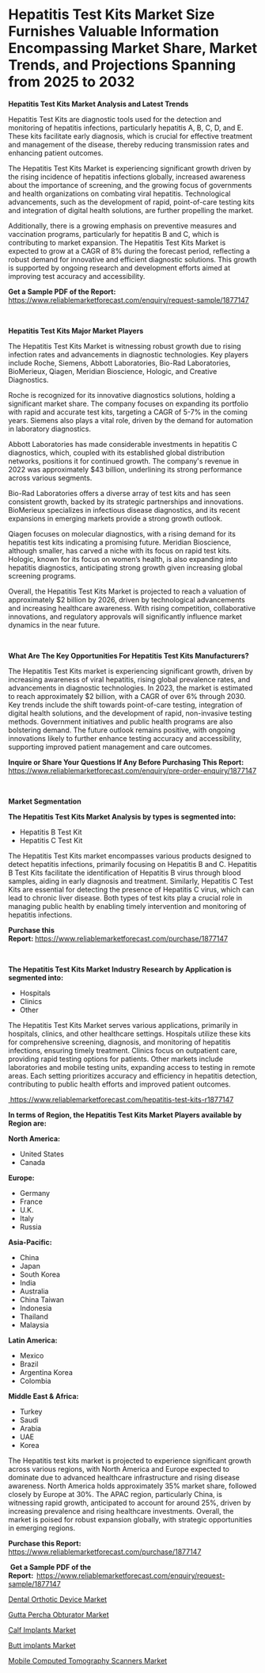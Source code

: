 <p><h1>Hepatitis Test Kits Market Size Furnishes Valuable Information Encompassing Market Share, Market Trends, and Projections Spanning from 2025 to 2032</h1></p><p><strong>Hepatitis Test Kits Market Analysis and Latest Trends</strong></p>
<p><p>Hepatitis Test Kits are diagnostic tools used for the detection and monitoring of hepatitis infections, particularly hepatitis A, B, C, D, and E. These kits facilitate early diagnosis, which is crucial for effective treatment and management of the disease, thereby reducing transmission rates and enhancing patient outcomes. </p><p>The Hepatitis Test Kits Market is experiencing significant growth driven by the rising incidence of hepatitis infections globally, increased awareness about the importance of screening, and the growing focus of governments and health organizations on combating viral hepatitis. Technological advancements, such as the development of rapid, point-of-care testing kits and integration of digital health solutions, are further propelling the market. </p><p>Additionally, there is a growing emphasis on preventive measures and vaccination programs, particularly for hepatitis B and C, which is contributing to market expansion. The Hepatitis Test Kits Market is expected to grow at a CAGR of 8% during the forecast period, reflecting a robust demand for innovative and efficient diagnostic solutions. This growth is supported by ongoing research and development efforts aimed at improving test accuracy and accessibility.</p></p>
<p><strong>Get a Sample PDF of the Report:&nbsp;</strong> <a href="https://www.reliablemarketforecast.com/enquiry/request-sample/1877147?utm_campaign=1888&utm_medium=2&utm_source=Github&utm_content=ia&utm_term=04032025&utm_id=hepatitis-test-kits">https://www.reliablemarketforecast.com/enquiry/request-sample/1877147</a></p>
<p>&nbsp;</p>
<p><strong>Hepatitis Test Kits Major Market Players</strong></p>
<p><p>The Hepatitis Test Kits Market is witnessing robust growth due to rising infection rates and advancements in diagnostic technologies. Key players include Roche, Siemens, Abbott Laboratories, Bio-Rad Laboratories, BioMerieux, Qiagen, Meridian Bioscience, Hologic, and Creative Diagnostics. </p><p>Roche is recognized for its innovative diagnostics solutions, holding a significant market share. The company focuses on expanding its portfolio with rapid and accurate test kits, targeting a CAGR of 5-7% in the coming years. Siemens also plays a vital role, driven by the demand for automation in laboratory diagnostics. </p><p>Abbott Laboratories has made considerable investments in hepatitis C diagnostics, which, coupled with its established global distribution networks, positions it for continued growth. The company's revenue in 2022 was approximately $43 billion, underlining its strong performance across various segments.</p><p>Bio-Rad Laboratories offers a diverse array of test kits and has seen consistent growth, backed by its strategic partnerships and innovations. BioMerieux specializes in infectious disease diagnostics, and its recent expansions in emerging markets provide a strong growth outlook.</p><p>Qiagen focuses on molecular diagnostics, with a rising demand for its hepatitis test kits indicating a promising future. Meridian Bioscience, although smaller, has carved a niche with its focus on rapid test kits. Hologic, known for its focus on women’s health, is also expanding into hepatitis diagnostics, anticipating strong growth given increasing global screening programs.</p><p>Overall, the Hepatitis Test Kits Market is projected to reach a valuation of approximately $2 billion by 2026, driven by technological advancements and increasing healthcare awareness. With rising competition, collaborative innovations, and regulatory approvals will significantly influence market dynamics in the near future.</p></p>
<p>&nbsp;</p>
<p><strong>What Are The Key Opportunities For Hepatitis Test Kits Manufacturers?</strong></p>
<p><p>The Hepatitis Test Kits market is experiencing significant growth, driven by increasing awareness of viral hepatitis, rising global prevalence rates, and advancements in diagnostic technologies. In 2023, the market is estimated to reach approximately $2 billion, with a CAGR of over 6% through 2030. Key trends include the shift towards point-of-care testing, integration of digital health solutions, and the development of rapid, non-invasive testing methods. Government initiatives and public health programs are also bolstering demand. The future outlook remains positive, with ongoing innovations likely to further enhance testing accuracy and accessibility, supporting improved patient management and care outcomes.</p></p>
<p><strong>Inquire or Share Your Questions If Any Before Purchasing This Report:</strong> <a href="https://www.reliablemarketforecast.com/enquiry/pre-order-enquiry/1877147?utm_campaign=1888&utm_medium=2&utm_source=Github&utm_content=ia&utm_term=04032025&utm_id=hepatitis-test-kits">https://www.reliablemarketforecast.com/enquiry/pre-order-enquiry/1877147</a></p>
<p>&nbsp;</p>
<p><strong>Market Segmentation</strong></p>
<p><strong>The Hepatitis Test Kits Market Analysis by types is segmented into:</strong></p>
<p><ul><li>Hepatitis B Test Kit</li><li>Hepatitis C Test Kit</li></ul></p>
<p><p>The Hepatitis Test Kits market encompasses various products designed to detect hepatitis infections, primarily focusing on Hepatitis B and C. Hepatitis B Test Kits facilitate the identification of Hepatitis B virus through blood samples, aiding in early diagnosis and treatment. Similarly, Hepatitis C Test Kits are essential for detecting the presence of Hepatitis C virus, which can lead to chronic liver disease. Both types of test kits play a crucial role in managing public health by enabling timely intervention and monitoring of hepatitis infections.</p></p>
<p><strong>Purchase this Report:&nbsp;</strong><a href="https://www.reliablemarketforecast.com/purchase/1877147?utm_campaign=1888&utm_medium=2&utm_source=Github&utm_content=ia&utm_term=04032025&utm_id=hepatitis-test-kits">https://www.reliablemarketforecast.com/purchase/1877147</a></p>
<p>&nbsp;</p>
<p><strong>The Hepatitis Test Kits Market Industry Research by Application is segmented into:</strong></p>
<p><ul><li>Hospitals</li><li>Clinics</li><li>Other</li></ul></p>
<p><p>The Hepatitis Test Kits Market serves various applications, primarily in hospitals, clinics, and other healthcare settings. Hospitals utilize these kits for comprehensive screening, diagnosis, and monitoring of hepatitis infections, ensuring timely treatment. Clinics focus on outpatient care, providing rapid testing options for patients. Other markets include laboratories and mobile testing units, expanding access to testing in remote areas. Each setting prioritizes accuracy and efficiency in hepatitis detection, contributing to public health efforts and improved patient outcomes.</p></p>
<p><a href="https://www.reliablemarketforecast.com/hepatitis-test-kits-r1877147?utm_campaign=1888&utm_medium=2&utm_source=Github&utm_content=ia&utm_term=04032025&utm_id=hepatitis-test-kits">&nbsp;https://www.reliablemarketforecast.com/hepatitis-test-kits-r1877147</a></p>
<p><strong>In terms of Region, the Hepatitis Test Kits Market Players available by Region are:</strong></p>
<p>
    <p> <strong> North America: </strong>
        <ul>
            <li>United States</li>
            <li>Canada</li>
        </ul>
        </p> 
    <p> <strong> Europe: </strong>
        <ul>
            <li>Germany</li>
            <li>France</li>
            <li>U.K.</li>
            <li>Italy</li>
            <li>Russia</li>
        </ul>
        </p> 
    <p> <strong> Asia-Pacific: </strong>
        <ul>
            <li>China</li>
            <li>Japan</li>
            <li>South Korea</li>
            <li>India</li>
            <li>Australia</li>
            <li>China Taiwan</li>
            <li>Indonesia</li>
            <li>Thailand</li>
            <li>Malaysia</li>
        </ul>
        </p> 
    <p> <strong> Latin America: </strong>
        <ul>
            <li>Mexico</li>
            <li>Brazil</li>
            <li>Argentina Korea</li>
            <li>Colombia</li>
        </ul>
        </p> 
    <p> <strong> Middle East & Africa: </strong>
        <ul>
            <li>Turkey</li>
            <li>Saudi</li>
            <li>Arabia</li>
            <li>UAE</li>
            <li>Korea</li>
        </ul>
    </p>
    </p>
<p><p>The Hepatitis test kits market is projected to experience significant growth across various regions, with North America and Europe expected to dominate due to advanced healthcare infrastructure and rising disease awareness. North America holds approximately 35% market share, followed closely by Europe at 30%. The APAC region, particularly China, is witnessing rapid growth, anticipated to account for around 25%, driven by increasing prevalence and rising healthcare investments. Overall, the market is poised for robust expansion globally, with strategic opportunities in emerging regions.</p></p>
<p><strong>Purchase this Report: </strong><a href="https://www.reliablemarketforecast.com/purchase/1877147?utm_campaign=1888&utm_medium=2&utm_source=Github&utm_content=ia&utm_term=04032025&utm_id=hepatitis-test-kits">https://www.reliablemarketforecast.com/purchase/1877147</a></p>
<p>&nbsp;<strong>Get a Sample PDF of the Report:&nbsp;&nbsp;</strong><a href="https://www.reliablemarketforecast.com/enquiry/request-sample/1877147?utm_campaign=1888&utm_medium=2&utm_source=Github&utm_content=ia&utm_term=04032025&utm_id=hepatitis-test-kits">https://www.reliablemarketforecast.com/enquiry/request-sample/1877147</a></p>
<p><strong></strong></p>
<p><p><a href="https://github.com/frodanlert/Market-Research-Report-List-1/blob/main/dental-orthotic-device-market.md?utm_campaign=1888&utm_medium=2&utm_source=Github&utm_content=ia&utm_term=04032025&utm_id=hepatitis-test-kits">Dental Orthotic Device Market</a></p><p><a href="https://github.com/ilanarohalgh/Market-Research-Report-List-1/blob/main/gutta-percha-obturator-market.md?utm_campaign=1888&utm_medium=2&utm_source=Github&utm_content=ia&utm_term=04032025&utm_id=hepatitis-test-kits">Gutta Percha Obturator Market</a></p><p><a href="https://github.com/iperitvik8/Market-Research-Report-List-1/blob/main/calf-implants-market.md?utm_campaign=1888&utm_medium=2&utm_source=Github&utm_content=ia&utm_term=04032025&utm_id=hepatitis-test-kits">Calf Implants Market</a></p><p><a href="https://github.com/kadutjoelly83/Market-Research-Report-List-1/blob/main/butt-implants-market.md?utm_campaign=1888&utm_medium=2&utm_source=Github&utm_content=ia&utm_term=04032025&utm_id=hepatitis-test-kits">Butt implants Market</a></p><p><a href="https://github.com/sozanatacda/Market-Research-Report-List-1/blob/main/mobile-computed-tomography-scanners-market.md?utm_campaign=1888&utm_medium=2&utm_source=Github&utm_content=ia&utm_term=04032025&utm_id=hepatitis-test-kits">Mobile Computed Tomography Scanners Market</a></p></p>